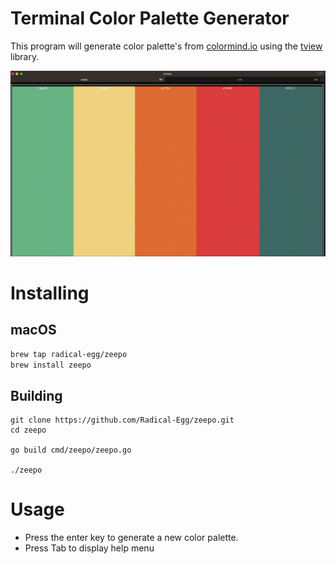 # Terminal Color Palette Generator

This program will generate color palette's from [colormind.io](http://colormind.io/) using the [tview](https://github.com/rivo/tview/tree/master) library.

![](./docs/zeepo_demo.gif)

# Installing

## macOS

```bash
brew tap radical-egg/zeepo
brew install zeepo
```

## Building

```
git clone https://github.com/Radical-Egg/zeepo.git
cd zeepo

go build cmd/zeepo/zeepo.go

./zeepo
```

# Usage

- Press the enter key to generate a new color palette.
- Press Tab to display help menu
